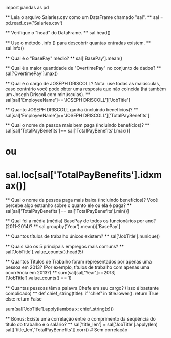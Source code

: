 import pandas as pd

** Leia o arquivo Salaries.csv como um DataFrame chamado "sal". **
sal = pd.read_csv('Salaries.csv')

** Verifique o "head" do DataFrame. **
sal.head()

** Use o método .info () para descobrir quantas entradas existem. **
sal.info()

** Qual é o "BasePay" médio? **
sal['BasePay'].mean()

** Qual é a maior quantidade de "OvertimePay" no conjunto de dados? **
sal['OvertimePay'].max()

** Qual é o cargo de JOSEPH DRISCOLL? Nota: use todas as maiúsculas, caso contrário você pode obter uma resposta que não coincida (há também um Joseph Driscoll com minúsculas). **
sal[sal['EmployeeName']=='JOSEPH DRISCOLL']['JobTitle']

** Quanto JOSEPH DRISCOLL ganha (incluindo benefícios)? **
sal[sal['EmployeeName']=='JOSEPH DRISCOLL']['TotalPayBenefits']

** Qual o nome da pessoa mais bem paga (incluindo benefícios)? **
sal[sal['TotalPayBenefits']== sal['TotalPayBenefits'].max()]
# ou
# sal.loc[sal['TotalPayBenefits'].idxmax()]

** Qual o nome da pessoa paga mais baixa (incluindo benefícios)? Você percebe algo estranho sobre o quanto ele ou ela é paga? **
sal[sal['TotalPayBenefits']== sal['TotalPayBenefits'].min()]

** Qual foi a média (média) BasePay de todos os funcionários por ano? (2011-2014)? **
sal.groupby('Year').mean()['BasePay']

** Quantos títulos de trabalho únicos existem? **
sal['JobTitle'].nunique()

** Quais são os 5 principais empregos mais comuns? **
sal['JobTitle'].value_counts().head(5)

** Quantos Títulos de Trabalho foram representados por apenas uma pessoa em 2013? (Por exemplo, títulos de trabalho com apenas uma ocorrência em 2013?) **
sum(sal[sal['Year']==2013]['JobTitle'].value_counts() == 1)

** Quantas pessoas têm a palavra Chefe em seu cargo? (Isso é bastante complicado) **
def chief_string(title):
    if 'chief' in title.lower():
        return True
    else:
        return False
        
sum(sal['JobTitle'].apply(lambda x: chief_string(x)))

** Bônus: Existe uma correlação entre o comprimento da seqüência do título do trabalho e o salário? **
sal['title_len'] = sal['JobTitle'].apply(len)
sal[['title_len','TotalPayBenefits']].corr() # Sem correlação


